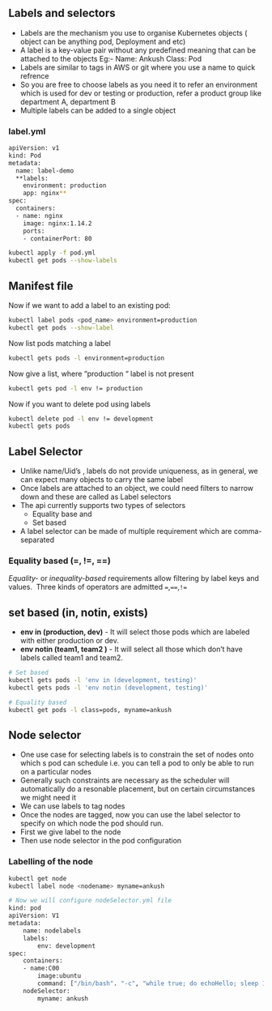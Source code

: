 ## Labels and selectors

- Labels are the mechanism you use to organise Kubernetes objects ( object can be anything pod, Deployment and etc)
- A label is a key-value pair without any predefined meaning that can be attached to the objects Eg:- Name: Ankush
       Class: Pod
- Labels are similar to tags in AWS or git where you use a name to quick refrence
- So you are free to choose labels as you need it to refer an environment which is used for dev or testing or production, refer a product group like department A, department B
- Multiple labels can be added to a single object

### label.yml

```bash
apiVersion: v1
kind: Pod
metadata:
  name: label-demo
  **labels:
    environment: production
    app: nginx**
spec:
  containers:
  - name: nginx
    image: nginx:1.14.2
    ports:
    - containerPort: 80
```

```bash
kubectl apply -f pod.yml
kubectl get pods --show-labels
```

## Manifest file

Now if we want to add a label to an existing pod:

```bash
kubectl label pods <pod_name> environment=production
kubectl get pods --show-label
```

Now list pods matching a label

```bash
kubectl gets pods -l environment=production
```

Now give a list, where “production “ label is not present

```bash
kubectl gets pod -l env != production
```

Now if you want to delete pod using labels

```bash
kubectl delete pod -l env != development
kubectl gets pods
```

## Label Selector

- Unlike name/Uid’s , labels do not provide uniqueness, as in general, we can expect many objects to carry the same label
- Once labels are attached to an object, we could need filters to narrow down and these are called as Label selectors
- The api currently supports two types of selectors
    - Equality base and
    - Set based
- A label selector can be made of multiple requirement which are comma- separated

### Equality based (=, !=, ==)

*Equality-* or *inequality-based* requirements allow filtering by label keys and values.
 Three kinds of operators are admitted `=`,`==`,`!=`

## set based (in, notin, exists)

- **env in (production, dev)** - It will select those pods which are labeled with either production or dev.
- **env notin (team1, team2 )** - It will select all those which don’t have labels called team1 and team2.

```bash
# Set based
kubectl gets pods -l 'env in (development, testing)'
kubectl gets pods -l 'env notin (development, testing)'

# Equality based
kubectl get pods -l class=pods, myname=ankush
```

## Node selector

- One use case for selecting labels is to constrain the set of nodes onto which s pod can schedule i.e. you can tell a pod to only be able to run on a particular nodes
- Generally such constraints are necessary as the scheduler will automatically do a resonable placement, but on certain circumstances we might need it
- We can use labels to tag nodes
- Once the nodes are tagged, now you can use the label selector to specify on which node the pod should run.
- First we give label to the node
- Then use node selector in the pod configuration

### Labelling of the node

```bash
kubectl get node
kubectl label node <nodename> myname=ankush

# Now we will configure nodeSelector.yml file
kind: pod
apiVersion: V1
metadata: 
	name: nodelabels
	labels: 
		env: development
spec:
	containers:
	- name:C00
		image:ubuntu
		command: ["/bin/bash". "-c", "while true; do echoHello; sleep 10; done"]
	nodeSelector:
		myname: ankush
```
